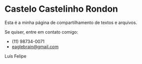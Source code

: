 # Castelo Castelinho Rondon

Esta é a minha página de compartilhamento de textos e arquivos.

Se quiser, entre em contato comigo:
- (11) 98734-0071
- eaglebrain@gmail.com

Luís Felipe
